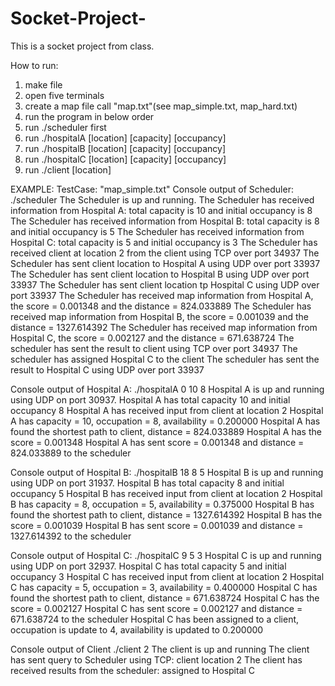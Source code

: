 # Socket-Project-

This is a socket project from class.

How to run:
1. make file
2. open five terminals
3. create a map file call "map.txt"(see map_simple.txt, map_hard.txt)
5. run the program in below order
6. run ./scheduler first 
7. run ./hospitalA [location] [capacity] [occupancy]
8. run ./hospitalB [location] [capacity] [occupancy]
9. run ./hospitalC [location] [capacity] [occupancy]
10. run ./client [location]

EXAMPLE:
TestCase: "map_simple.txt"
Console output of Scheduler: 
./scheduler
The Scheduler is up and running.
The Scheduler has received information from Hospital A: total capacity is 10 and initial occupancy is 8
The Scheduler has received information from Hospital B: total capacity is 8 and initial occupancy is 5
The Scheduler has received information from Hospital C: total capacity is 5 and initial occupancy is 3
The Scheduler has received client at location 2 from the client using TCP over port 34937
The Scheduler has sent client location to Hospital A using UDP over port 33937
The Scheduler has sent client location to Hospital B using UDP over port 33937
The Scheduler has sent client location tp Hospital C using UDP over port 33937
The Scheduler has received map information from Hospital A, the score = 0.001348 and the distance = 824.033889
The Scheduler has received map information from Hospital B, the score = 0.001039 and the distance = 1327.614392
The Scheduler has received map information from Hospital C, the score = 0.002127 and the distance = 671.638724
The scheduler has sent the result to client using TCP over port 34937
The scheduler has assigned Hospital C to the client
The scheduler has sent the result to Hospital C using UDP over port 33937

Console output of Hospital A: 
./hospitalA 0 10 8
Hospital A is up and running using UDP on port 30937.
Hospital A has total capacity 10 and initial occupancy 8
Hospital A has received input from client at location 2
Hospital A has capacity = 10, occupation = 8, availability = 0.200000
Hospital A has found the shortest path to client, distance = 824.033889
Hospital A has the score = 0.001348
Hospital A has sent score = 0.001348 and distance = 824.033889 to the scheduler

Console output of Hospital B: 
./hospitalB 18 8 5
Hospital B is up and running using UDP on port 31937.
Hospital B has total capacity 8 and initial occupancy 5
Hospital B has received input from client at location 2
Hospital B has capacity = 8, occupation = 5, availability = 0.375000
Hospital B has found the shortest path to client, distance = 1327.614392
Hospital B has the score = 0.001039
Hospital B has sent score = 0.001039 and distance = 1327.614392 to the scheduler

Console output of Hospital C: 
./hospitalC 9 5 3
Hospital C is up and running using UDP on port 32937.
Hospital C has total capacity 5 and initial occupancy 3
Hospital C has received input from client at location 2
Hospital C has capacity = 5, occupation = 3, availability = 0.400000
Hospital C has found the shortest path to client, distance = 671.638724
Hospital C has the score = 0.002127
Hospital C has sent score = 0.002127 and distance = 671.638724 to the scheduler
Hospital C has been assigned to a client, occupation is update to 4, availability is updated to 0.200000

Console output of Client
./client 2
The client is up and running
The client has sent query to Scheduler using TCP: client location 2
The client has received results from the scheduler: assigned to Hospital C
